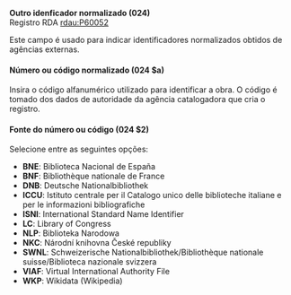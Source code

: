 **Outro idenficador normalizado (024)**   
Registro RDA [rdau:P60052](http://www.rdaregistry.info/Elements/u/#P60052)

Este campo é usado para indicar identificadores normalizados obtidos de agências externas.

#### **Número ou código normalizado (024 $a)**

Insira o código alfanumérico utilizado para identificar a obra. O código é tomado dos dados de autoridade da agência catalogadora que cria o registro.

#### **Fonte do número ou código (024 $2)**

Selecione entre as seguintes opções:

- **BNE**: Biblioteca Nacional de España
- **BNF**: Bibliothèque nationale de France
- **DNB**: Deutsche Nationalbibliothek
- **ICCU**: Istituto centrale per il Catalogo unico delle biblioteche italiane e per le informazioni bibliografiche
- **ISNI**: International Standard Name Identifier
- **LC**: Library of Congress
- **NLP**: Biblioteka Narodowa
- **NKC**: Národní knihovna České republiky
- **SWNL**: Schweizerische Nationalbibliothek/Bibliothèque nationale suisse/Biblioteca nazionale svizzera
- **VIAF**: Virtual International Authority File
- **WKP**: Wikidata (Wikipedia)